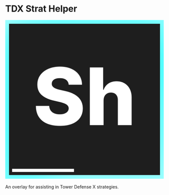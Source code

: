 # TDX Strat Helper
![logo](https://github.com/tdx-strat-helper/tdx-strat-helper/blob/main/resources/tdx_strat_helper_logo.png)

An overlay for assisting in Tower Defense X strategies.
